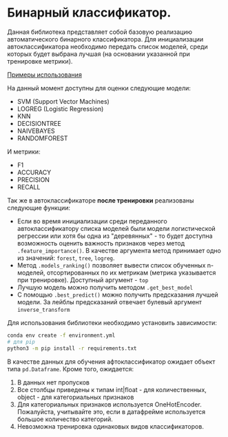 # Бинарный классификатор.
Данная библиотека представляет собой базовую реализацию автоматического бинарного классификатора.
Для инициализации автоклассификатора необходимо передать список моделей, среди которых будет выбрана лучшая
(на основании указанной при тренировке метрики).

[Примеры использования](https://github.com/alexander-bogomol/auto_ml/blob/main/examples.ipynb)

На данный момент доступны для оценки следующие модели:
- SVM (Support Vector Machines)
- LOGREG (Logistic Regression)
- KNN
- DECISIONTREE
- NAIVEBAYES 
- RANDOMFOREST

И метрики:
- F1
- ACCURACY
- PRECISION
- RECALL

Так же в автоклассификаторе **после тренировки** реализованы следующие функции:
- Если во время инициализации среди переданного автоклассификатору списка моделей были модели логистической регрессии или хотя бы одна из "деревянных" - то будет доступна возможность оценить важность признаков через метод `.feature_importance()`. В качестве аргумента метод принимает одно из значений: `forest`, `tree`, `logreg`.
- Метод `.models_ranking()` позволяет вывести список обученных n-моделей, отсортированных по их метрикам (метрика указывается при тренировке). Доступный аргумент - `top`
- Лучшую модель можно получить методом `.get_best_model`
- С помощью `.best_predict()` можно получить предсказания лучшей модели. За лейблы предсказаний отвечает булевый аргумент `inverse_transform`


Для использования библиотеки необходимо установить зависимости:

```bash
conda env create -f environment.yml
# для pip
python3 -m pip install -r requirements.txt
```

В качестве данных для обучения афтоклассификатор ожидает объект типа `pd.Dataframe`. Кроме того, ожидается:
1. В данных нет пропусков
2. Все столбцы приведены к типам int|float - для количественных, object - для категориальных признаков
3. Для категориальных признаков используется OneHotEncoder. Пожалуйста, учитывайте это, если в датафрейме используется большое количество категорий.
4. Невозможна тренировка одинаковых видов классификаторов.


